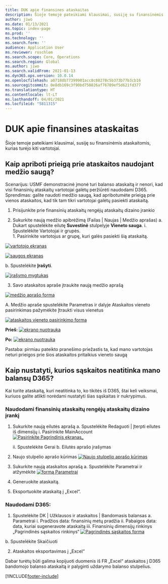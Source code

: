 ```yaml
---
title: DUK apie finansines ataskaitas
description: Šioje temoje pateikiami klausimai, susiję su finansinėmis ataskaitomis, kurias turėjo kiti vartotojai.
author: jiwo
ms.date: 01/13/2021
ms.topic: index-page
ms.prod: ''
ms.technology: ''
ms.search.form: ''
audience: Application User
ms.reviewer: roschlom
ms.search.scope: Core, Operations
ms.search.region: Global
ms.author: jiwo
ms.search.validFrom: 2021-01-13
ms.dyn365.ops.version: 10.0.14
ms.openlocfilehash: a0718db77399901acc8c88278c5b373b77b3cb16
ms.sourcegitcommit: 0e8db169c3f90bd750826af76709ef5d621fd377
ms.translationtype: HT
ms.contentlocale: lt-LT
ms.lasthandoff: 04/01/2021
ms.locfileid: "5811315"
---
```

# <a name="financial-reporting-faq"></a>DUK apie finansines ataskaitas 

Šioje temoje pateikiami klausimai, susiję su finansinėmis ataskaitomis, kurias turėjo kiti vartotojai. 


## <a name="how-do-i-restrict-access-to-a-report-using-tree-security"></a>Kaip apriboti prieigą prie ataskaitos naudojant medžio saugą?

Scenarijus: USMF demonstracinė įmonė turi balanso ataskaitą ir nenori, kad visi finansinių ataskaitų vartotojai galėtų peržiūrėti naudodami D365. Sprendimas: galite naudoti medžio saugą, kad apribotumėte prieigą prie vienos ataskaitos, kad tik tam tikri vartotojai galėtų pasiekti ataskaitą. 

1.  Prisijunkite prie finansinių ataskaitų rengėjų ataskaitų dizaino įrankio

2.  Sukurkite naują medžio apibrėžimą (Failas | Naujas | Medžio aprašas) a.    Dukart spustelėkite eilutę **Suvestinė** stulpelyje **Vieneto sauga**.
  i.    Spustelėkite Vartotojai ir grupės.  
          1. Pasirinkite vartotojus ar grupę, kuri galės pasiekti šią ataskaitą. 
          
[![vartotojo ekranas](./media/FR-FAQ_users.png)](./media/FR-FAQ_users.png)

[![saugos ekranas](./media/FR-FAQ_security.jpg)](./media/FR-FAQ_security.jpg)

  b.    Spustelėkite **Įrašyti**.
  
[![įrašymo mygtukas](./media/FR-FAQ_save.png)](./media/FR-FAQ_save.png)

3.  Savo ataskaitos apraše įtraukite naują medžio aprašą

[![medžio aprašo forma](./media/FR-FAQ_tree-definition.jpg)](./media/FR-FAQ_tree-definition.jpg)

A.  Medžio apraše spustelėkite Parametras ir dalyje Ataskaitos vieneto pasirinkimas pažymėkite Įtraukti visus vienetus

[![ataskaitos vieneto pasirinkimo forma](./media/FR-FAQ_reporting-unit-selection.jpg)](./media/FR-FAQ_reporting-unit-selection.jpg)

**Prieš:** [![ekrano nuotrauka](./media/FR-FAQ_before.png)](./media/FR-FAQ_before.png)

**Po:** [![ekrano nuotrauka](./media/FR-FAQ_after.png)](./media/FR-FAQ_after.png)

Pastaba: pirmiau pateikto pranešimo priežastis ta, kad mano vartotojas neturi prieigos prie šios ataskaitos pritaikius vieneto saugą



## <a name="how-do-i-determine-which-accounts-do-not-matching-my-balances-in-d365"></a>Kaip nustatyti, kurios sąskaitos neatitinka mano balansų D365?

Kai turite ataskaitą, kuri neatitinka to, ko tikitės iš D365, štai keli veiksmai, kuriuos galite atlikti norėdami nustatyti šias sąskaitas ir nukrypimus. 

### <a name="in-financial-reporter-report-designer"></a>Naudodami finansinių ataskaitų rengėjų ataskaitų dizaino įrankį

1.  Sukurkite naują eilutės aprašą a.    Spustelėkite Redaguoti | Įterpti eilutes iš dimensijų i.  Pasirinkite MainAccount [![Pasirinkite Pagrindinis ekranas_](./media/FR-FAQ_selectmain_.png)](./media/FR-FAQ_selectmain_.png)
    
    ii. Spustelėkite Gerai b.    Eilutės aprašo įrašymas

2.  Naujo stulpelio aprašo kūrimas [![Naujo stulpelio aprašo kūrimas](./media/FR-FAQ_column.png)](./media/FR-FAQ_column.png)

3.  Sukurkite naują ataskaitos aprašą a.    Spustelėkite Parametrai ir atžymėkite [![formą Parametrai](./media/FR-FAQ_settings.png)](./media/FR-FAQ_settings.png)
   
4.  Generuokite ataskaitą. 

5.  Eksportuokite ataskaitą į „Excel“.

### <a name="in-d365"></a>Naudodami D365: 
1.  Spustelėkite DK | Užklausos ir ataskaitos | Bandomasis balansas a.    Parametrai i.  Pradžios data: finansinių metų pradžia ii. Pabaigos data: data, kuriai sugeneravote ataskaitą iii.    Finansinių dimensijų rinkinys „Pagrindinės sąskaitos rinkinys“ [![Pagrindinės sąskaitos forma](./media/FR-FAQ_mainacct.png)](./media/FR-FAQ_mainacct.png)
      
  b.    Spustelėkite Skaičiuoti

2.  Ataskaitos eksportavimas į „Excel“

Dabar turėtų būti galima kopijuoti duomenis iš FR „Excel“ ataskaitos į D365 bandomojo balanso ataskaitą ir palyginti uždarymo balanso stulpelius.


[!INCLUDE[footer-include](../../includes/footer-banner.md)]